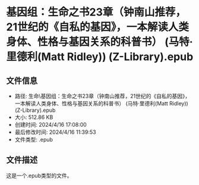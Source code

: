 ﻿# 基因组：生命之书23章（钟南山推荐，21世纪的《自私的基因》，一本解读人类身体、性格与基因关系的科普书） (马特·里德利(Matt Ridley)) (Z-Library).epub

## 文件信息
- 路径: 生命\基因组：生命之书23章（钟南山推荐，21世纪的《自私的基因》，一本解读人类身体、性格与基因关系的科普书） (马特·里德利(Matt Ridley)) (Z-Library).epub
- 大小: 512.86 KB
- 创建时间: 2024/4/16 17:08:00
- 最后修改时间: 2024/4/16 11:39:53
- 文件类型: .epub

## 文件描述
这是一个.epub类型的文件。

